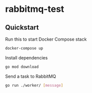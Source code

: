 # rabbitmq-test

## Quickstart
Run this to start Docker Compose stack
```sh
docker-compose up
```
Install dependencies
```sh
go mod download
```
Send a task to RabbitMQ
```sh
go run ./worker/ [message]
```
